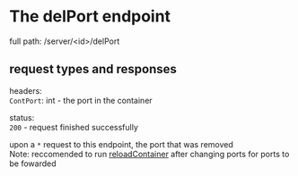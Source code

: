 # The delPort endpoint

full path: /server/<id\>/delPort
## request types and responses

headers:<br>
`ContPort`: int - the port in the container<br>

status:     
`200` - request finished successfully <br>

upon a `*` request to this endpoint, the port that was removed<br>
Note: reccomended to run [reloadContainer](/docs/server/id/reloadContainer) after changing ports for ports to be fowarded